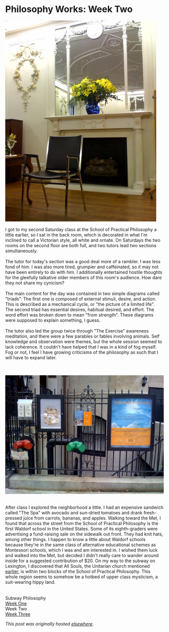 # Philosophy Works: Week Two

<a onblur="try {parent.deselectBloggerImageGracefully();} catch(e) {}" href="photo5.jpg"><img src="photo5.jpg" alt="" id="BLOGGER_PHOTO_ID_5160012453544906770" border="0"></a>
<br>

I got to my second Saturday class at the School of Practical Philosophy a little earlier, so I sat in the back room, which is decorated in what I'm inclined to call a Victorian style, all white and ornate.  On Saturdays the two rooms on the second floor are both full, and two tutors lead two sections simultaneously.<br><br>The tutor for today's section was a good deal more of a rambler.   I was less fond of him.   I was also more tired, grumpier and caffeinated, so it may not have been entirely to do with him.  I additionally entertained hostile thoughts for the gleefully talkative older members of this room's audience.   How dare they not share my cynicism?<br><br>The main content for the day was contained in two simple diagrams called "triads".  The first one is composed of external stimuli, desire, and action.  This is described as a mechanical cycle, or "the picture of a limited life".  The second triad has essential desires, habitual desired, and effort.  The word effort was broken down to mean "from strength".  These diagrams were supposed to explain something, I guess.<br><br>The tutor also led the group twice through "The Exercise" awareness meditation, and there were a few parables or fables involving animals.  Self knowledge and observation were themes, but the whole session seemed to lack coherence.  It couldn't have helped that I was in a kind of fog myself.  Fog or not, I feel I have growing criticisms of the philosophy as such that I will have to expand later.

<br><br>
<a onblur="try {parent.deselectBloggerImageGracefully();} catch(e) {}" href="photo4.jpg"><img src="photo4.jpg" alt="" id="BLOGGER_PHOTO_ID_5160012208731770882" border="0"></a>
<br><br>

After class I explored the neighborhood a little.  I had an expensive sandwich called "The Spa" with avocado and sun-dried tomatoes and drank fresh-pressed juice from carrots, bananas, and apples.  Walking toward the Met, I found that across the street from the School of Practical Philosophy is the first Waldorf school in the United States.  Some of its eighth-graders were advertising a fund-raising sale on the sidewalk out front.  They had knit hats, among other things.  I happen to know a little about Waldorf schools because they're in the same class of alternative educational schemes as Montessori schools, which I was and am interested in.  I wished them luck and walked into the Met, but decided I didn't really care to wander around inside for a suggested contribution of $20.  On my way to the subway on Lexington, I discovered that All Souls, the Unitarian church mentioned <a href="/2008/01/19/subway-philosophy/">earlier</a>, is within two blocks of the School of Practical Philosophy.  This whole region seems to somehow be a hotbed of upper class mysticism, a suit-wearing hippy land.<br><br><br>Subway Philosophy<br><a href="/2008/01/19/subway-philosophy/">Week One</a><br>Week Two<br><a href="/2008/02/02/practical-philosophy/">Week Three</a>


*This post was originally hosted [elsewhere](http://planspace.blogspot.com/2008/01/philosophy-works-week-two.html).*
